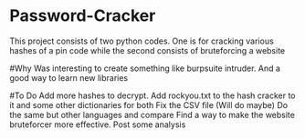# Password-Cracker
This project consists of two python codes. One is for cracking various hashes of a pin code while the second consists of bruteforcing a website

#Why
Was interesting to create something like burpsuite intruder. And a good way to learn new libraries

#To Do
Add more hashes to decrypt. 
Add rockyou.txt to the hash cracker to it and some other dictionaries for both
Fix the CSV file (Will do maybe)
Do the same but other languages and compare
Find a way to make the website bruteforcer more effective. 
Post some analysis
